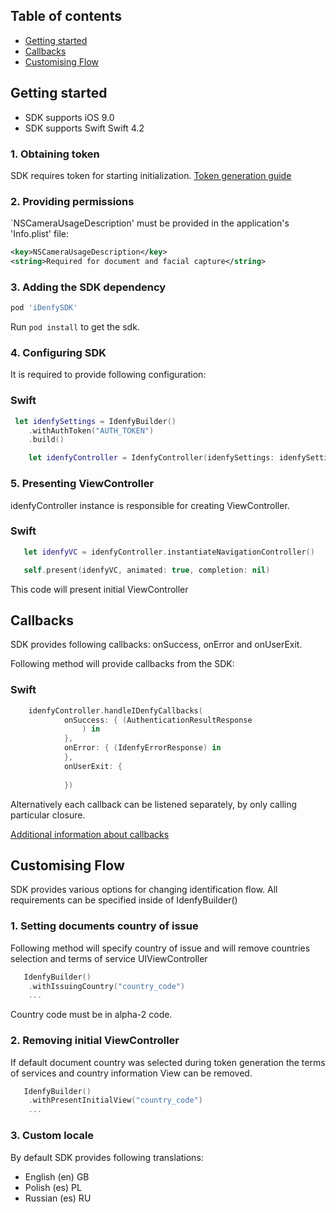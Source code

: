 ## Table of contents

*   [Getting started](#getting-started)
*   [Callbacks](#callbacks)
*   [Customising Flow](#customising-flow)

## Getting started

* SDK supports iOS 9.0
* SDK supports Swift Swift 4.2

### 1. Obtaining token
SDK requires token for starting initialization. [Token generation guide](https://github.com/idenfy/Documentation/blob/master/pages/GeneratingIdentificationToken.md)

### 2. Providing permissions
 `NSCameraUsageDescription' must be provided in the application's 'Info.plist' file:

```xml
<key>NSCameraUsageDescription</key>
<string>Required for document and facial capture</string>
```

### 3. Adding the SDK dependency
```ruby
pod 'iDenfySDK'
```

Run `pod install` to get the sdk.

### 4. Configuring SDK

It is required to provide following configuration:

### Swift
```swift
 let idenfySettings = IdenfyBuilder()
    .withAuthToken("AUTH_TOKEN")
    .build()

    let idenfyController = IdenfyController(idenfySettings: idenfySettings)
```
### 5. Presenting ViewController

idenfyController instance is responsible for creating ViewController.
### Swift
```swift
   let idenfyVC = idenfyController.instantiateNavigationController()         

   self.present(idenfyVC, animated: true, completion: nil)
```
This code will present initial ViewController

## Callbacks
SDK provides following callbacks: onSuccess, onError and onUserExit.

Following method will provide callbacks from the SDK:

### Swift
```swift
    idenfyController.handleIDenfyCallbacks(
            onSuccess: { (AuthenticationResultResponse
                ) in
            }, 
            onError: { (IdenfyErrorResponse) in
            }, 
            onUserExit: {
                
            })
```

Alternatively each callback can be listened separately, by only calling particular closure.

 [Additional information about callbacks](https://github.com/idenfy/Documentation/blob/master/pages/StandardErrorMessages.md)

 ## Customising Flow
 SDK provides various options for changing identification flow. All requirements can be specified inside of IdenfyBuilder()

 ### 1. Setting documents country of issue

Following method will specify country of issue and will remove countries selection and terms of service UIViewController

```swift
   IdenfyBuilder()
    .withIssuingCountry("country_code")
    ...
```
Country code must be in alpha-2 code.


 ### 2. Removing initial ViewController

If default document country was selected during token generation the terms of services and country information View can be removed.

```swift
   IdenfyBuilder()
    .withPresentInitialView("country_code")
    ...
```
 ### 3. Custom locale

 By default SDK provides following translations:

 - English (en) GB
 - Polish (es) PL
 - Russian (es) RU


